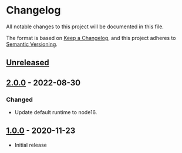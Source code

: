 # Changelog

All notable changes to this project will be documented in this file.

The format is based on [Keep a Changelog](https://keepachangelog.com/en/1.0.0/),
and this project adheres to
[Semantic Versioning](https://semver.org/spec/v2.0.0.html).

## [Unreleased]

## [2.0.0] - 2022-08-30

### Changed

- Update default runtime to node16.

## [1.0.0] - 2020-11-23

- Initial release

[unreleased]:
  https://github.com/hashicorp-contrib/setup-packer/compare/v2.0.0...HEAD
[2.0.0]:
  https://github.com/hashicorp-contrib/setup-packer/compare/v1.0.0...v2.0.0
[1.0.0]: https://github.com/hashicorp-contrib/setup-packer/releases/tag/v1.0.0
